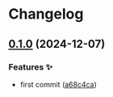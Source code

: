 # Changelog

## [0.1.0](https://github.com/hugomods/eslint-config/compare/eslint-config-v0.0.1...eslint-config/v0.1.0) (2024-12-07)


### Features ✨

* first commit ([a68c4ca](https://github.com/hugomods/eslint-config/commit/a68c4ca5c92264bfc5019662b174e2455712d7cb))
